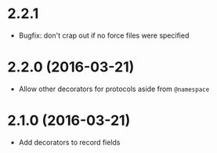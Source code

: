 # 2.2.1

- Bugfix: don't crap out if no force files were specified

# 2.2.0 (2016-03-21)

- Allow other decorators for protocols aside from `@namespace`

# 2.1.0 (2016-03-21)

- Add decorators to record fields
